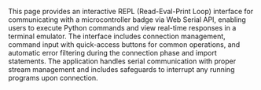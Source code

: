 This page provides an interactive REPL (Read-Eval-Print Loop) interface for communicating with a microcontroller badge via Web Serial API, enabling users to execute Python commands and view real-time responses in a terminal emulator. The interface includes connection management, command input with quick-access buttons for common operations, and automatic error filtering during the connection phase and import statements. The application handles serial communication with proper stream management and includes safeguards to interrupt any running programs upon connection.

<!-- Generated from commit: 5cdacf6eb6ce834dd3814386e6860ec22af5fd5d -->